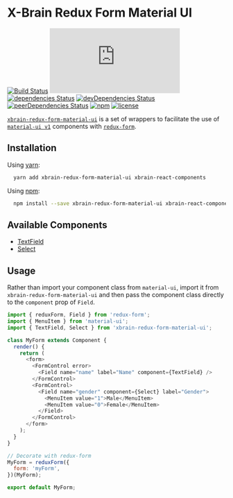 # X-Brain Redux Form Material UI

[![Build Status](https://travis-ci.org/xbrain-dev/xbrain-redux-form-material-ui.svg?branch=master)](https://travis-ci.org/xbrain-dev/xbrain-redux-form-material-ui)
[![gzip size](http://img.badgesize.io/https://unpkg.com/xbrain-redux-form-material-ui/dist/xbrain-redux-form-material-ui.min.js?compression=gzip)](https://unpkg.com/xbrain-redux-form-material-ui/dist/xbrain-redux-form-material-ui.min.js)
[![dependencies Status](https://david-dm.org/xbrain-dev/xbrain-redux-form-material-ui/status.svg)](https://david-dm.org/xbrain-dev/xbrain-redux-form-material-ui)
[![devDependencies Status](https://david-dm.org/xbrain-dev/xbrain-redux-form-material-ui/dev-status.svg)](https://david-dm.org/xbrain-dev/xbrain-redux-form-material-ui?type=dev)
[![peerDependencies Status](https://david-dm.org/xbrain-dev/xbrain-redux-form-material-ui/peer-status.svg)](https://david-dm.org/xbrain-dev/xbrain-redux-form-material-ui?type=peer)
[![npm](https://img.shields.io/npm/v/xbrain-redux-form-material-ui.svg)](https://www.npmjs.com/package/xbrain-redux-form-material-ui)
[![license](https://img.shields.io/github/license/xbrain-dev/xbrain-redux-form-material-ui.svg)](https://github.com/xbrain-dev/xbrain-redux-form-material-ui)

[`xbrain-redux-form-material-ui`](https://github.com/xbrain-dev/xbrain-redux-form-material-ui)
is a set of wrappers to facilitate the use of
[`material-ui v1`](https://github.com/callemall/material-ui) components with
[`redux-form`](https://github.com/erikras/redux-form).

## Installation

Using [yarn](https://yarnpkg.com/):

```bash
  yarn add xbrain-redux-form-material-ui xbrain-react-components
```

Using [npm](https://www.npmjs.org/):

```bash
  npm install --save xbrain-redux-form-material-ui xbrain-react-components
```

## Available Components

* [TextField](https://material-ui-next.com/demos/text-fields/)
* [Select](https://material-ui-next.com/demos/selects/)

## Usage

Rather than import your component class from `material-ui`, import it from
`xbrain-redux-form-material-ui` and then pass the component class directly to
the `component` prop of `Field`.

```js
import { reduxForm, Field } from 'redux-form';
import { MenuItem } from 'material-ui';
import { TextField, Select } from 'xbrain-redux-form-material-ui';

class MyForm extends Component {
  render() {
    return (
      <form>
        <FormControl error>
          <Field name="name" label="Name" component={TextField} />
        </FormControl>
        <FormControl>
          <Field name="gender" component={Select} label="Gender">
            <MenuItem value="1">Male</MenuItem>
            <MenuItem value="0">Female</MenuItem>
          </Field>
        </FormControl>
      </form>
    );
  }
}

// Decorate with redux-form
MyForm = reduxForm({
  form: 'myForm',
})(MyForm);

export default MyForm;
```
